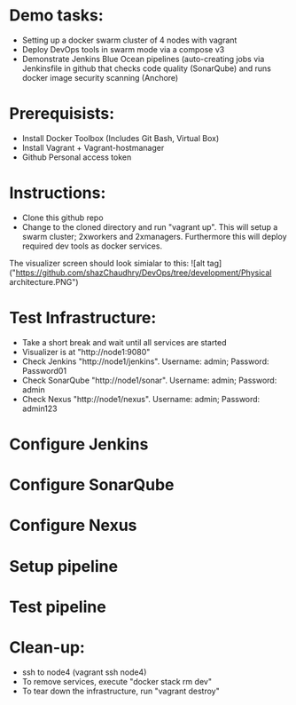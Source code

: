 # Demo tasks:

-	Setting up a docker swarm cluster of 4 nodes with vagrant
-	Deploy DevOps tools in swarm mode via a compose v3
- Demonstrate Jenkins Blue Ocean pipelines (auto-creating jobs via Jenkinsfile in github that checks code quality (SonarQube) and runs docker image security scanning (Anchore) 


# Prerequisists:

-	Install Docker Toolbox (Includes Git Bash, Virtual Box)
-	Install Vagrant + Vagrant-hostmanager
- Github Personal access token


# Instructions:

- Clone this github repo
-	Change to the cloned directory and run "vagrant up". This will setup a swarm cluster; 2xworkers and 2xmanagers. Furthermore this will deploy required dev tools as docker services.


The visualizer screen should look simialar to this:
![alt tag]("https://github.com/shazChaudhry/DevOps/tree/development/Physical architecture.PNG")


# Test Infrastructure:

- 	Take a short break and wait until all services are started
-	Visualizer is at "http://node1:9080"
- 	Check Jenkins "http://node1/jenkins". Username: admin; Password: Password01
-	Check SonarQube "http://node1/sonar". Username: admin; Password: admin
-	Check Nexus "http://node1/nexus". Username: admin; Password: admin123

# Configure Jenkins
# Configure SonarQube
# Configure Nexus
# Setup pipeline
# Test pipeline

# Clean-up:
- ssh to node4 (vagrant ssh node4)
-	To remove services, execute "docker stack rm dev"
-	To tear down the infrastructure, run "vagrant destroy"
